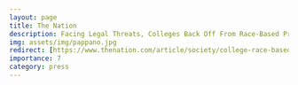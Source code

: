 ```yaml
---
layout: page
title: The Nation
description: Facing Legal Threats, Colleges Back Off From Race-Based Programs. College programs designed to give students from underrepresented groups a foothold in careers are being reframed or disappearing. 
img: assets/img/pappano.jpg
redirect: [https://www.thenation.com/article/society/college-race-based-programs/]
importance: 7
category: press
---
```





